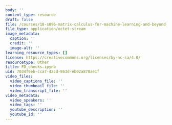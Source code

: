 ```yaml
---
body: ''
content_type: resource
draft: false
file: /courses/18-s096-matrix-calculus-for-machine-learning-and-beyond-january-iap-2022/fd_checks.ipynb
file_type: application/octet-stream
image_metadata:
  caption: ''
  credit: ''
  image-alt: ''
learning_resource_types: []
license: https://creativecommons.org/licenses/by-nc-sa/4.0/
resourcetype: Other
title: FD_checks.ipynb
uid: 7034f9eb-cca7-42cd-863d-eb02a878ae1f
video_files:
  video_captions_file: ''
  video_thumbnail_file: ''
  video_transcript_file: ''
video_metadata:
  video_speakers: ''
  video_tags: ''
  youtube_description: ''
  youtube_id: ''
---
```

